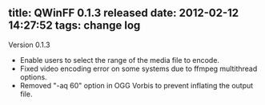 title: QWinFF 0.1.3 released
date: 2012-02-12 14:27:52
tags: change log
---
Version 0.1.3

- Enable users to select the range of the media file to encode.
- Fixed video encoding error on some systems due to ffmpeg multithread options.
- Removed "-aq 60" option in OGG Vorbis to prevent inflating the output file.
